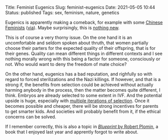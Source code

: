 Title: Feminist Eugenics
Slug: feminist-eugenics
Date: 2021-05-05 10:44
Status: published
Tags: sex, feminism, nature, genetics

Eugenics is apparently making a comeback, for example with some
[Chinese Feminists](https://www.sixthtone.com/news/1007117/the-curious-case-of-chinas-feminist-eugenicists#)
([via](https://marginalrevolution.com/marginalrevolution/2021/05/tuesday-assorted-links-312.html)).
Maybe surprisingly, this is [nothing new](https://en.wikipedia.org/wiki/Margaret_Sanger#Eugenics).

This is of course a very thorny issue. On the one hand it is an uncomfortable
and seldom spoken about thruth, that women partially choose their parters for
the expected quality of their offspring, that is for their genes. Quality can
mean different things in different contexts and I see nothing morally wrong
with this being a factor for someone, consciously or not.  Who would want to
deny the freedom of mate choice?

On the other hand, eugenics has a bad reputation, and righfully so with regard
to forced sterilizations and the Nazi killings.  If however, and that is a
strong if, the benefits from selection could be achieved without actually
harming anybody in the process, then the matter becomes quite different, I
think. Embryos are already selected to some extent in IVF. And the potential
upside is huge, especially with [multiple iterations of
selection](https://www.gwern.net/Embryo-selection).  Once it becomes possible
and cheaper, there will be strong incentives for parents to get smarter kids.
And societies will probably benefit from it, if the ethical concerns can be
solved.

If I remember correctly, this is also a topic in [_Blueprint_ by Robert
Plomin](https://www.goodreads.com/book/show/39074555-blueprint), a book that I
enjoyed last year and apprently forgot to write about.
